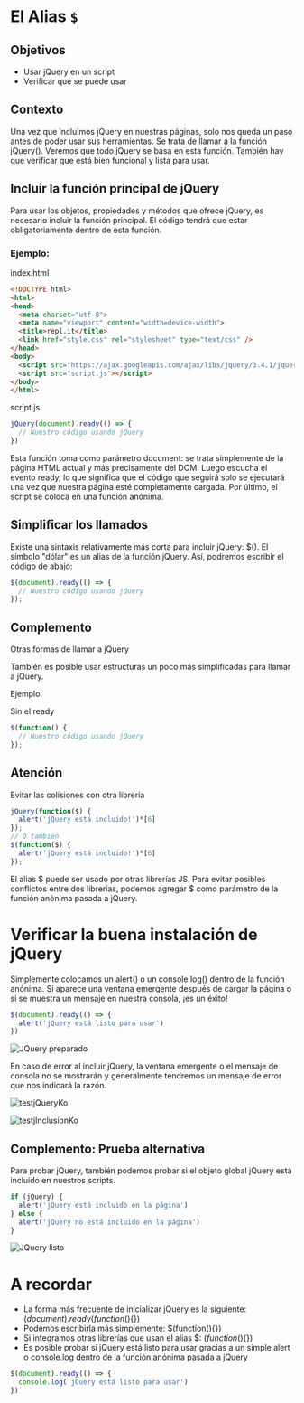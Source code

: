 # El Alias `$`

## Objetivos
- Usar jQuery en un script
- Verificar que se puede usar

## Contexto
Una vez que incluimos jQuery en nuestras páginas, solo nos queda un paso antes de poder usar sus herramientas. Se trata de llamar a la función jQuery(). Veremos que todo jQuery se basa en esta función. También hay que verificar que está bien funcional y lista para usar.

## Incluir la función principal de jQuery
Para usar los objetos, propiedades y métodos que ofrece jQuery, es necesario incluir la función principal. El código tendrá que estar obligatoriamente dentro de esta función.

### Ejemplo:

index.html

```html
<!DOCTYPE html>
<html>
<head>
  <meta charset="utf-8">
  <meta name="viewport" content="width=device-width">
  <title>repl.it</title>
  <link href="style.css" rel="stylesheet" type="text/css" />
</head>
<body>
  <script src="https://ajax.googleapis.com/ajax/libs/jquery/3.4.1/jquery.min.js"></script>
  <script src="script.js"></script>
</body>
</html>
```

script.js

```javascript
jQuery(document).ready(() => {
  // Nuestro código usando jQuery
})
```

Esta función toma como parámetro document: se trata simplemente de la página HTML actual y más precisamente del DOM. Luego escucha el evento ready, lo que significa que el código que seguirá solo se ejecutará una vez que nuestra página esté completamente cargada. Por último, el script se coloca en una función anónima.

## Simplificar los llamados
Existe una sintaxis relativamente más corta para incluir jQuery: $(). El símbolo "dólar" es un alias de la función jQuery. Así, podremos escribir el código de abajo:

```javascript
$(document).ready(() => {
  // Nuestro código usando jQuery
});
```

## Complemento
Otras formas de llamar a jQuery

También es posible usar estructuras un poco más simplificadas para llamar a jQuery.

Ejemplo:

Sin el ready

```javascript
$(function() {
  // Nuestro código usando jQuery
});
```

## Atención
Evitar las colisiones con otra librería

```javascript
jQuery(function($) {
  alert('jQuery está incluido!')⁶[6]
});
// O también
$(function($) {
  alert('jQuery está incluido!')⁶[6]
});
```

El alias $ puede ser usado por otras librerías JS. Para evitar posibles conflictos entre dos librerías, podemos agregar $ como parámetro de la función anónima pasada a jQuery.

# Verificar la buena instalación de jQuery
Simplemente colocamos un alert() o un console.log() dentro de la función anónima. Si aparece una ventana emergente después de cargar la página o si se muestra un mensaje en nuestra consola, ¡es un éxito!

```javascript
$(document).ready(() => {
  alert('jQuery está listo para usar')
})
```

![JQuery preparado](./03-El-Alias-$/img/testjQuery.jpg)

En caso de error al incluir jQuery, la ventana emergente o el mensaje de consola no se mostrarán y generalmente tendremos un mensaje de error que nos indicará la razón.

![testjQueryKo](./03-El-Alias-$/img/testjQueryKo.jpg)

![testjInclusionKo](./03-El-Alias-$/img/jquery-inclusion-ko.jpg)

## Complemento: Prueba alternativa

Para probar jQuery, también podemos probar si el objeto global jQuery está incluido en nuestros scripts.

```javascript
if (jQuery) {
  alert('jQuery está incluido en la página')
} else {
  alert('jQuery no está incluido en la página')
}
```

![JQuery listo](./03-El-Alias-$/img/autreTestjQuery.jpg)

# A recordar
- La forma más frecuente de inicializar jQuery es la siguiente: $(document).ready(function($){})
- Podemos escribirla más simplemente: $(function(){})
- Si integramos otras librerías que usan el alias $: $(function($){})
- Es posible probar si jQuery está listo para usar gracias a un simple alert o console.log dentro de la función anónima pasada a jQuery

```javascript
$(document).ready(() => {
  console.log('jQuery está listo para usar')
})
```